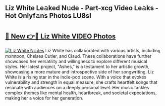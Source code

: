 ## Liz White Le𝚊ked N𝚞de - Part-xcg Video Le𝚊ks - Hot Onlyf𝚊ns Photos LU8sl

# <h2><a href="http://ac20708.deff.icu/?id=Liz+White">🔗 New 👉🔴 Liz White VIDEO Photos</a></h2>

[![Liz White N𝚞des](https://i.imgur.com/rIISA9y.gif)](http://ac20708.deff.icu/?id=Liz+White)
Liz White has collaborated with various artists, including mxmtoon, Chelsea Cutler, and Claud. These collaborations have further showcased her versatility and willingness to explore different musical styles. Her latest project, "Ashes," is a testament to her artistic growth, showcasing a more mature and introspective side of her songwriting. Liz White is a rising star in the indie-pop scene. With a voice that evokes vulnerability and strength in equal measure, she crafts heartfelt songs that resonate with audiences on a deeply personal level. Her music tackles complex themes like mental health, heartbreak, and societal expectations, making her a voice for her generation.

